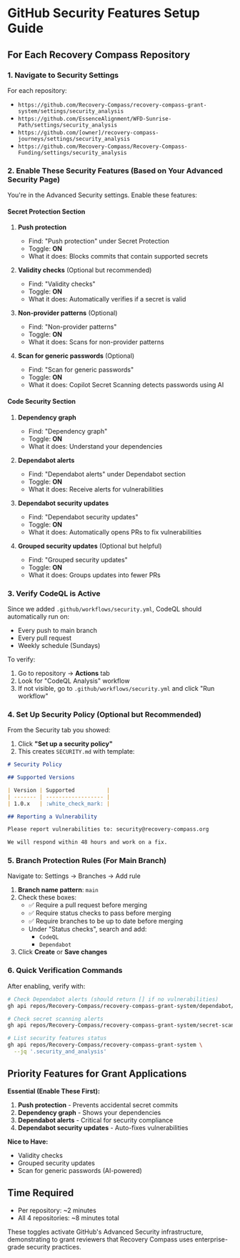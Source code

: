 # GitHub Security Features Setup Guide

## For Each Recovery Compass Repository

### 1. Navigate to Security Settings

For each repository:
- `https://github.com/Recovery-Compass/recovery-compass-grant-system/settings/security_analysis`
- `https://github.com/EssenceAlignment/WFD-Sunrise-Path/settings/security_analysis`
- `https://github.com/[owner]/recovery-compass-journeys/settings/security_analysis`
- `https://github.com/Recovery-Compass/Recovery-Compass-Funding/settings/security_analysis`

### 2. Enable These Security Features (Based on Your Advanced Security Page)

You're in the Advanced Security settings. Enable these features:

#### **Secret Protection Section**

1. **Push protection**
   - Find: "Push protection" under Secret Protection
   - Toggle: **ON**
   - What it does: Blocks commits that contain supported secrets

2. **Validity checks** (Optional but recommended)
   - Find: "Validity checks"
   - Toggle: **ON**
   - What it does: Automatically verifies if a secret is valid

3. **Non-provider patterns** (Optional)
   - Find: "Non-provider patterns"
   - Toggle: **ON**
   - What it does: Scans for non-provider patterns

4. **Scan for generic passwords** (Optional)
   - Find: "Scan for generic passwords"
   - Toggle: **ON**
   - What it does: Copilot Secret Scanning detects passwords using AI

#### **Code Security Section**

1. **Dependency graph**
   - Find: "Dependency graph"
   - Toggle: **ON**
   - What it does: Understand your dependencies

2. **Dependabot alerts**
   - Find: "Dependabot alerts" under Dependabot section
   - Toggle: **ON**
   - What it does: Receive alerts for vulnerabilities

3. **Dependabot security updates**
   - Find: "Dependabot security updates"
   - Toggle: **ON**
   - What it does: Automatically opens PRs to fix vulnerabilities

4. **Grouped security updates** (Optional but helpful)
   - Find: "Grouped security updates"
   - Toggle: **ON**
   - What it does: Groups updates into fewer PRs

### 3. Verify CodeQL is Active

Since we added `.github/workflows/security.yml`, CodeQL should automatically run on:
- Every push to main branch
- Every pull request
- Weekly schedule (Sundays)

To verify:
1. Go to repository → **Actions** tab
2. Look for "CodeQL Analysis" workflow
3. If not visible, go to `.github/workflows/security.yml` and click "Run workflow"

### 4. Set Up Security Policy (Optional but Recommended)

From the Security tab you showed:
1. Click **"Set up a security policy"**
2. This creates `SECURITY.md` with template:

```markdown
# Security Policy

## Supported Versions

| Version | Supported          |
| ------- | ------------------ |
| 1.0.x   | :white_check_mark: |

## Reporting a Vulnerability

Please report vulnerabilities to: security@recovery-compass.org

We will respond within 48 hours and work on a fix.
```

### 5. Branch Protection Rules (For Main Branch)

Navigate to: Settings → Branches → Add rule

1. **Branch name pattern**: `main`
2. Check these boxes:
   - ✅ Require a pull request before merging
   - ✅ Require status checks to pass before merging
   - ✅ Require branches to be up to date before merging
   - Under "Status checks", search and add:
     - `CodeQL`
     - `Dependabot`
3. Click **Create** or **Save changes**

### 6. Quick Verification Commands

After enabling, verify with:

```bash
# Check Dependabot alerts (should return [] if no vulnerabilities)
gh api repos/Recovery-Compass/recovery-compass-grant-system/dependabot/alerts

# Check secret scanning alerts
gh api repos/Recovery-Compass/recovery-compass-grant-system/secret-scanning/alerts

# List security features status
gh api repos/Recovery-Compass/recovery-compass-grant-system \
  --jq '.security_and_analysis'
```

## Priority Features for Grant Applications

**Essential (Enable These First):**
1. **Push protection** - Prevents accidental secret commits
2. **Dependency graph** - Shows your dependencies
3. **Dependabot alerts** - Critical for security compliance
4. **Dependabot security updates** - Auto-fixes vulnerabilities

**Nice to Have:**
- Validity checks
- Grouped security updates
- Scan for generic passwords (AI-powered)

## Time Required

- Per repository: ~2 minutes
- All 4 repositories: ~8 minutes total

These toggles activate GitHub's Advanced Security infrastructure, demonstrating to grant reviewers that Recovery Compass uses enterprise-grade security practices.
